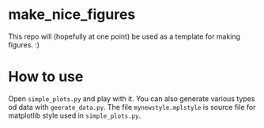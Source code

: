 # make_nice_figures

This repo will (hopefully at one point) be used as a template for making figures. :)

# How to use
Open `simple_plots.py` and play with it. You can also generate various types od data with `geerate_data.py`.
The file `mynewstyle.mplstyle` is source file for matplotlib style used in `simple_plots.py`.

